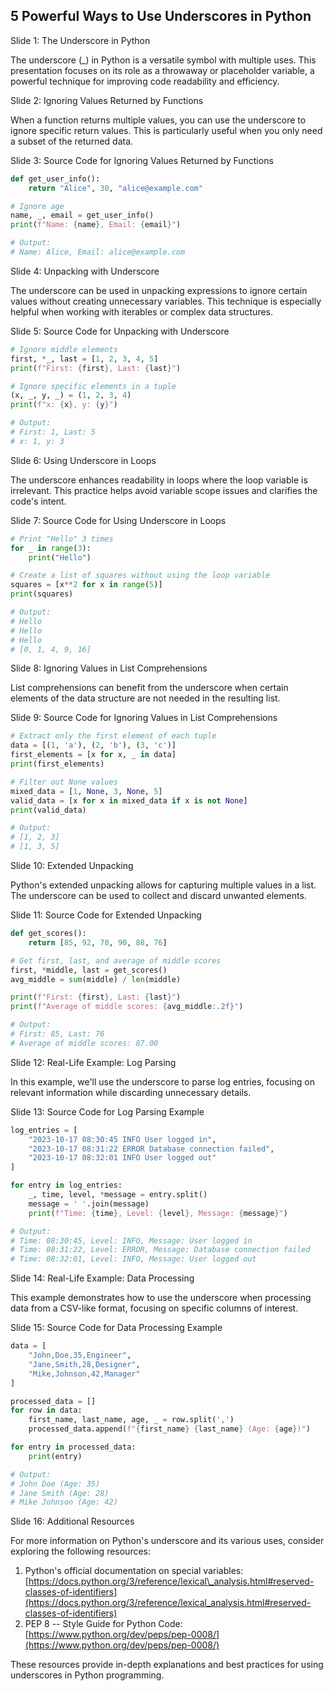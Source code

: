 ## 5 Powerful Ways to Use Underscores in Python
Slide 1: The Underscore in Python

The underscore (\_) in Python is a versatile symbol with multiple uses. This presentation focuses on its role as a throwaway or placeholder variable, a powerful technique for improving code readability and efficiency.

Slide 2: Ignoring Values Returned by Functions

When a function returns multiple values, you can use the underscore to ignore specific return values. This is particularly useful when you only need a subset of the returned data.

Slide 3: Source Code for Ignoring Values Returned by Functions

```python
def get_user_info():
    return "Alice", 30, "alice@example.com"

# Ignore age
name, _, email = get_user_info()
print(f"Name: {name}, Email: {email}")

# Output:
# Name: Alice, Email: alice@example.com
```

Slide 4: Unpacking with Underscore

The underscore can be used in unpacking expressions to ignore certain values without creating unnecessary variables. This technique is especially helpful when working with iterables or complex data structures.

Slide 5: Source Code for Unpacking with Underscore

```python
# Ignore middle elements
first, *_, last = [1, 2, 3, 4, 5]
print(f"First: {first}, Last: {last}")

# Ignore specific elements in a tuple
(x, _, y, _) = (1, 2, 3, 4)
print(f"x: {x}, y: {y}")

# Output:
# First: 1, Last: 5
# x: 1, y: 3
```

Slide 6: Using Underscore in Loops

The underscore enhances readability in loops where the loop variable is irrelevant. This practice helps avoid variable scope issues and clarifies the code's intent.

Slide 7: Source Code for Using Underscore in Loops

```python
# Print "Hello" 3 times
for _ in range(3):
    print("Hello")

# Create a list of squares without using the loop variable
squares = [x**2 for x in range(5)]
print(squares)

# Output:
# Hello
# Hello
# Hello
# [0, 1, 4, 9, 16]
```

Slide 8: Ignoring Values in List Comprehensions

List comprehensions can benefit from the underscore when certain elements of the data structure are not needed in the resulting list.

Slide 9: Source Code for Ignoring Values in List Comprehensions

```python
# Extract only the first element of each tuple
data = [(1, 'a'), (2, 'b'), (3, 'c')]
first_elements = [x for x, _ in data]
print(first_elements)

# Filter out None values
mixed_data = [1, None, 3, None, 5]
valid_data = [x for x in mixed_data if x is not None]
print(valid_data)

# Output:
# [1, 2, 3]
# [1, 3, 5]
```

Slide 10: Extended Unpacking

Python's extended unpacking allows for capturing multiple values in a list. The underscore can be used to collect and discard unwanted elements.

Slide 11: Source Code for Extended Unpacking

```python
def get_scores():
    return [85, 92, 78, 90, 88, 76]

# Get first, last, and average of middle scores
first, *middle, last = get_scores()
avg_middle = sum(middle) / len(middle)

print(f"First: {first}, Last: {last}")
print(f"Average of middle scores: {avg_middle:.2f}")

# Output:
# First: 85, Last: 76
# Average of middle scores: 87.00
```

Slide 12: Real-Life Example: Log Parsing

In this example, we'll use the underscore to parse log entries, focusing on relevant information while discarding unnecessary details.

Slide 13: Source Code for Log Parsing Example

```python
log_entries = [
    "2023-10-17 08:30:45 INFO User logged in",
    "2023-10-17 08:31:22 ERROR Database connection failed",
    "2023-10-17 08:32:01 INFO User logged out"
]

for entry in log_entries:
    _, time, level, *message = entry.split()
    message = ' '.join(message)
    print(f"Time: {time}, Level: {level}, Message: {message}")

# Output:
# Time: 08:30:45, Level: INFO, Message: User logged in
# Time: 08:31:22, Level: ERROR, Message: Database connection failed
# Time: 08:32:01, Level: INFO, Message: User logged out
```

Slide 14: Real-Life Example: Data Processing

This example demonstrates how to use the underscore when processing data from a CSV-like format, focusing on specific columns of interest.

Slide 15: Source Code for Data Processing Example

```python
data = [
    "John,Doe,35,Engineer",
    "Jane,Smith,28,Designer",
    "Mike,Johnson,42,Manager"
]

processed_data = []
for row in data:
    first_name, last_name, age, _ = row.split(',')
    processed_data.append(f"{first_name} {last_name} (Age: {age})")

for entry in processed_data:
    print(entry)

# Output:
# John Doe (Age: 35)
# Jane Smith (Age: 28)
# Mike Johnson (Age: 42)
```

Slide 16: Additional Resources

For more information on Python's underscore and its various uses, consider exploring the following resources:

1.  Python's official documentation on special variables: [https://docs.python.org/3/reference/lexical\_analysis.html#reserved-classes-of-identifiers](https://docs.python.org/3/reference/lexical_analysis.html#reserved-classes-of-identifiers)
2.  PEP 8 -- Style Guide for Python Code: [https://www.python.org/dev/peps/pep-0008/](https://www.python.org/dev/peps/pep-0008/)

These resources provide in-depth explanations and best practices for using underscores in Python programming.

